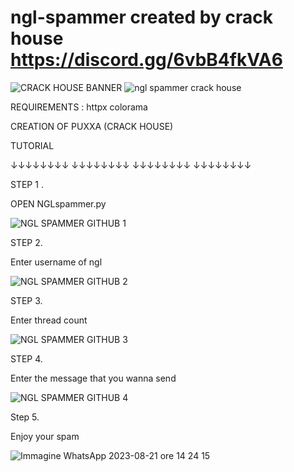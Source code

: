 # ngl-spammer created by crack house https://discord.gg/6vbB4fkVA6

 ![CRACK HOUSE BANNER](https://github.com/puxxa/ngl-spammer/assets/118053695/76553c0e-6f8d-4505-8242-8d34d8b633f1) ![ngl spammer crack house](https://github.com/puxxa/ngl-spammer/assets/118053695/6a71e6b6-6f0d-4083-a7d4-081a5dddd0ed)


REQUIREMENTS : httpx colorama


CREATION OF PUXXA (CRACK HOUSE)




TUTORIAL



↓↓↓↓↓↓↓↓
↓↓↓↓↓↓↓↓
↓↓↓↓↓↓↓↓
↓↓↓↓↓↓↓↓









STEP 1 .

OPEN NGLspammer.py


![NGL SPAMMER GITHUB 1](https://github.com/puxxa/ngl-spammer/assets/118053695/d3967efd-02df-4242-985d-0ef6f233d92a)


STEP 2. 

Enter username of ngl 


![NGL SPAMMER GITHUB 2](https://github.com/puxxa/ngl-spammer/assets/118053695/d619a5de-a996-4c9b-b148-2fe8ad9395b7)


STEP 3.

Enter thread count


![NGL SPAMMER GITHUB 3](https://github.com/puxxa/ngl-spammer/assets/118053695/49c399cb-60fd-4c7a-881a-c6dcc4ed6727)


STEP 4.

Enter the message that you wanna send


![NGL SPAMMER GITHUB 4](https://github.com/puxxa/ngl-spammer/assets/118053695/c279195b-df27-47f4-a2d5-c04ac600ab40)


Step 5.

Enjoy your spam


![Immagine WhatsApp 2023-08-21 ore 14 24 15](https://github.com/puxxa/ngl-spammer/assets/118053695/a4f25c7a-f022-49d8-93d6-56c9bfc792e8)
